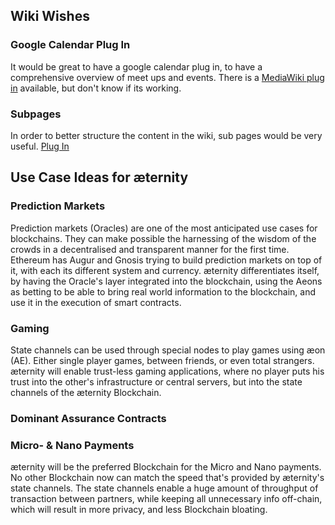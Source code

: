 ## Wiki Wishes
### Google Calendar Plug In

It would be great to have a google calendar plug in, to have a comprehensive overview of meet ups and events.
There is a [MediaWiki plug in](https://www.mediawikiwidgets.org/Google_Calendar) available, but don't know if its working.

### Subpages
In order to better structure the content in the wiki, sub pages would be very useful.
[Plug In](https://github.com/wikimedia/mediawiki-extensions-EditSubpages)

## Use Case Ideas for æternity
### Prediction Markets

Prediction markets (Oracles) are one of the most anticipated use cases for blockchains. They can make possible the harnessing of the wisdom of the crowds in a decentralised and transparent manner for the first time.
Ethereum has Augur and Gnosis trying to build prediction markets on top of it, with each its different system and currency.
æternity differentiates itself, by having the Oracle's layer integrated into the blockchain, using the Aeons as betting to be able to bring real world information to the blockchain, and use it in the execution of smart contracts.

### Gaming

State channels can be used through special nodes to play games using æon (AE). Either single player games, between friends, or even total strangers. æternity will enable trust-less gaming applications, where no player puts his trust into the other's infrastructure or central servers, but into the state channels of the æternity Blockchain.

### Dominant Assurance Contracts

### Micro- & Nano Payments

æternity will be the preferred Blockchain for the Micro and Nano payments. No other Blockchain now can match the speed that's provided by æternity's state channels.
The state channels enable a huge amount of throughput of transaction between partners, while keeping all unnecessary info off-chain, which will result in more privacy, and less Blockchain bloating.

